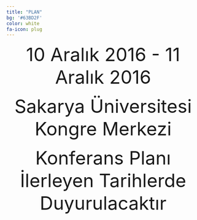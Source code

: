 ```yaml
---
title: "PLAN"
bg: '#63BD2F'
color: white
fa-icon: plug
---
```


<center><font size="40">10 Aralık 2016 - 11 Aralık 2016</font></center><br>
<center><font size="40">Sakarya Üniversitesi Kongre Merkezi</font></center><br>
<center><font size="40">Konferans Planı İlerleyen Tarihlerde Duyurulacaktır</font></center>







